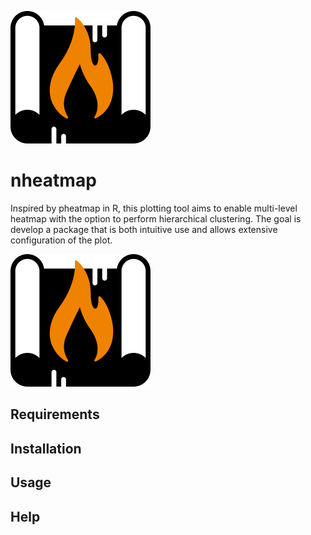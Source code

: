![Logo](logo.png)

# nheatmap
Inspired by pheatmap in R, this plotting tool aims to enable multi-level heatmap with the option to perform hierarchical clustering. The goal is develop a package that is both intuitive use and allows extensive configuration of the plot.
    
![Example](logo.png)

## Requirements

## Installation

## Usage

## Help


